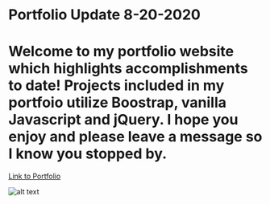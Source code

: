 #  Portfolio Update 8-20-2020

# Welcome to my portfolio website which highlights accomplishments to date! Projects included in my portfoio utilize Boostrap, vanilla Javascript and jQuery. I hope you enjoy and please leave a message so I know you stopped by.

[Link to Portfolio](https://ryanbrooks99.github.io/portfolioupdate8-20-2020/)

![alt text](../Images/portfolio.png)

